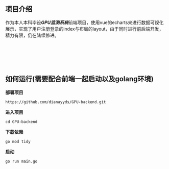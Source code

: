 ## 项目介绍

作为本人本科毕设***GPU监测系统***前端项目，使用vue的echarts来进行数据可视化展示，实现了用户注册登录的index与布局的layout，由于同时进行前后端开发，精力有限，仍在陆续修进。

<br><br><br><br>

## 如何运行(需要配合前端一起启动以及golang环境)
**部署项目**
```
https://github.com/dianayyds/GPU-backend.git
```

**进入项目**
```
cd GPU-backend
```

**下载依赖**
```
go mod tidy
```

**启动**
```
go run main.go
```
